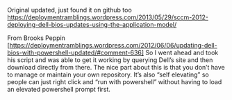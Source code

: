 Original updated, just found it on github too
https://deploymentramblings.wordpress.com/2013/05/29/sccm-2012-deploying-dell-bios-updates-using-the-application-model/



From Brooks Peppin [https://deploymentramblings.wordpress.com/2012/06/06/updating-dell-bios-with-powershell-updated/#comment-636]
So I went ahead and took his script and was able to get it working by querying Dell’s site and then download directly from there. The nice part about this is that you don’t have to manage or maintain your own repository. It’s also “self elevating” so people can just right click and “run with powershell” without having to load an elevated powershell prompt first. 
